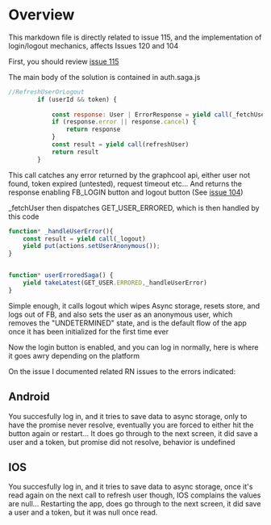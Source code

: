 # Overview

This markdown file is directly related to issue 115, and the implementation of login/logout mechanics, affects Issues 120 and 104

First, you should review [issue 115](https://gitlab.com/timebug/2020-react-native/issues/115)

The main body of the solution is contained in auth.saga.js

```js
//RefreshUserOrLogout
        if (userId && token) {
			
			const response: User | ErrorResponse = yield call(_fetchUser, userId)
			if (response.error || response.cancel) {
				return response
			}
			const result = yield call(refreshUser)
			return result
		}
```

This call catches any error returned by the graphcool api, either user not found, token expired (untested), request timeout etc... And returns the response enabling FB_LOGIN button and logout button (See [issue 104](https://gitlab.com/timebug/2020-react-native/issues/104))

_fetchUser then dispatches GET_USER_ERRORED, which is then handled by this code

```js
function* _handleUserError(){
	const result = yield call(_logout) 
	yield put(actions.setUserAnonymous());
}


function* userErroredSaga() {
	yield takeLatest(GET_USER.ERRORED,_handleUserError)
}
```

Simple enough, it calls logout which wipes Async storage, resets store, and logs out of FB, and also sets the user as an anonymous user, which removes the "UNDETERMINED" state, and is the default flow of the app once it has been initialized for the first time ever

Now the login button is enabled, and you can log in normally, here is where it goes awry depending on the platform

On the issue I documented related RN issues to the errors indicated:

## Android
You succesfully log in, and it tries to save data to async storage, only to have the promise never resolve, eventually you are forced to either hit the button again or restart... It does go through to the next screen, it did save a user and a token, but promise did not resolve, behavior is undefined

## IOS
You succesfully log in, and it tries to save data to async storage, once it's read again on the next call to refresh user though, IOS complains the values are null... Restarting the app, does go through to the next screen, it did save a user and a token, but it was null once read.